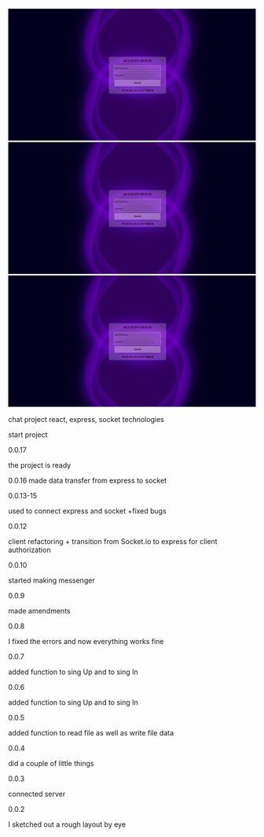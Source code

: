 ![Image Calculator](img-git/imgFirst%20.png)
![Image Calculator](img-git/imgFirst%20.png)
![Image Calculator](img-git/imgFirst%20.png)


chat project
react, express, socket technologies




start project 

0.0.17

the project is ready

0.0.16
made data transfer from express to socket

0.0.13-15

used to connect express and socket
+fixed bugs

0.0.12

client refactoring + transition from Socket.io to express for client authorization

0.0.10

started making messenger

0.0.9

made amendments

0.0.8

I fixed the errors and now everything works fine
 
 
0.0.7

added function to sing Up and to sing In 

0.0.6

added function to sing Up and to sing In 

0.0.5

added function to read file as well as write file data

0.0.4

did a couple of little things

0.0.3

connected server

0.0.2

I sketched out a rough layout by eye